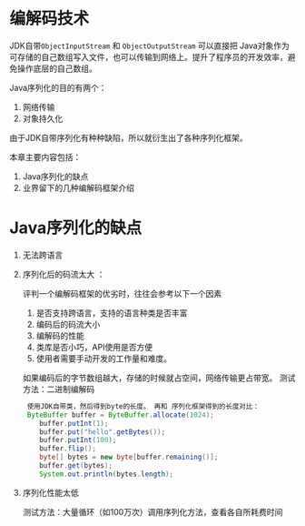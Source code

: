 # 编解码技术

JDK自带`ObjectInputStream` 和 `ObjectOutputStream` 可以直接把 Java对象作为可存储的自己数组写入文件，也可以传输到网络上。提升了程序员的开发效率，避免操作底层的自己数组。

Java序列化的目的有两个：
1. 网络传输
2. 对象持久化

由于JDK自带序列化有种种缺陷，所以就衍生出了各种序列化框架。



本章主要内容包括：
1. Java序列化的缺点
2. 业界留下的几种编解码框架介绍


# Java序列化的缺点
1. 无法跨语言
2. 序列化后的码流太大 ：

    评判一个编解码框架的优劣时，往往会参考以下一个因素
    1. 是否支持跨语言，支持的语言种类是否丰富
    2. 编码后的码流大小
    3. 编解码的性能
    4. 类库是否小巧，API使用是否方便
    5. 使用者需要手动开发的工作量和难度。
    
    如果编码后的字节数组越大，存储的时候就占空间，网络传输更占带宽。
    测试方法：二进制编解码
    ```java
     使用JDK自带类，然后得到byte的长度。 再和 序列化框架得到的长度对比：
     ByteBuffer buffer = ByteBuffer.allocate(1024);
        buffer.putInt(1);
        buffer.put("hello".getBytes());
        buffer.putInt(100);
        buffer.flip();
        byte[] bytes = new byte[buffer.remaining()];
        buffer.get(bytes);
        System.out.println(bytes.length);
    ```    
3. 序列化性能太低
    
    测试方法：大量循环（如100万次）调用序列化方法，查看各自所耗费时间
